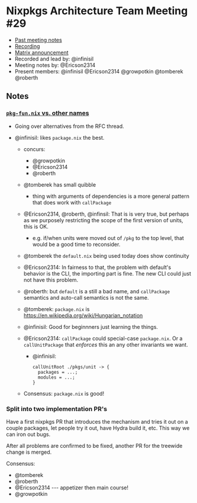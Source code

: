 # Nixpkgs Architecture Team Meeting #29
- [Past meeting notes](https://github.com/nixpkgs-architecture/meetings)
- [Recording](https://www.youtube.com/watch?v=Hlz83iBJNR8)
- [Matrix announcement](https://matrix.to/#/!djTaTBQyWEPRQxrPTb:nixos.org/$Hh0uCBlxgAZISwaa0ZBS_BP9GJnwaPv_WcOtYT-CdRM)
- Recorded and lead by: @infinisil
- Meeting notes by: @Ericson2314
- Present members: @infinisil @Ericson2314 @growpotkin @tomberek @roberth

## Notes

### [`pkg-fun.nix` vs. other names](https://github.com/NixOS/rfcs/pull/140#discussion_r1090915765)

- Going over alternatives from the RFC thread.

- @infinisil: likes `package.nix` the best.
  - concurs:
    - @growpotkin
    - @Ericson2314
    - @roberth
  - @tomberek has small quibble
    - thing with arguments of dependencies is a more general pattern that does work with `callPackage`

  - @Ericson2314, @roberth, @infinsil: That is is very true, but perhaps as we purposely restricting the scope of the first version of units, this is OK.
    - e.g. if/when units were moved out of `/pkg` to the top level, that would be a good time to reconsider.

  - @tomberek the `default.nix` being used today does show continuity

  - @Ericson2314: In fairness to that, the problem with default's behavior is the CLI, the importing part is fine. The new CLI could just not have this problem.

  - @roberth: but `default` is a still a bad name, and `callPackage` semantics and auto-call semantics is not the same.

  - @tomberek: `package.nix` is https://en.wikipedia.org/wiki/Hungarian_notation

  - @infinisil: Good for beginnners just learning the things.
  
  - @Ericson2314: `callPackage` could special-case `package.nix`. Or a `callUnitPackage` that *enforces* this an any other invariants we want.
    - @infinisil:
      ```
      callUnitRoot ./pkgs/unit -> {
        packages = ...;
        modules = ...;
      }
      ```

  - Consensus: `package.nix` is good!

### Split into two implementation PR's

Have a first nixpkgs PR that introduces the mechanism and tries it out on a couple packages, let people try it out, have Hydra build it, etc. This way we can iron out bugs.

After all problems are confirmed to be fixed, another PR for the treewide change is merged.

Consensus:
- @tomberek
- @roberth
- @Ericson2314 --- appetizer then main course!
- @growpotkin
